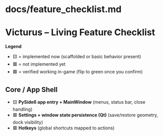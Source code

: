 # docs/feature_checklist.md

# Victurus – Living Feature Checklist

**Legend**
- 🟨 = implemented now (scaffolded or basic behavior present)
- 🟥 = not implemented yet
- 🟩 = verified working in-game (flip to green once you confirm)

## Core / App Shell
- 🟨 **PySide6 app entry + MainWindow** (menus, status bar, close handling)
- 🟥 **Settings + window state persistence (Qt)** (save/restore geometry, dock visibility)
- 🟥 **Hotkeys** (global shortcuts mapped to actions)